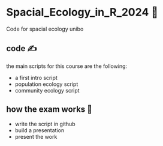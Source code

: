 # Spacial_Ecology_in_R_2024 👾
Code for spacial ecology unibo

## code ✍️
the main scripts for this course are the following:
+ a first intro script
+ population ecology script
+ community ecology script

## how the exam works 📖
+ write the script in github
+ build a presentation
+ present the work
  
